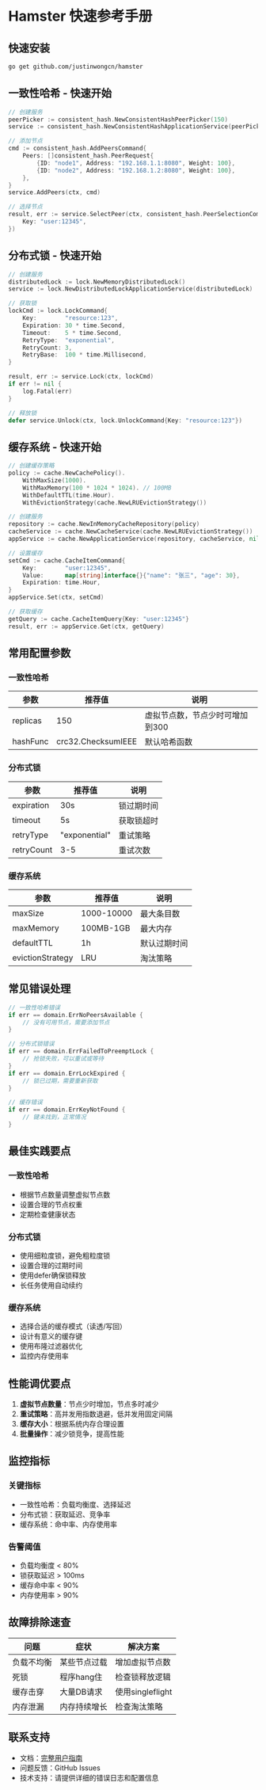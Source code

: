 # Hamster 快速参考手册

## 快速安装

```bash
go get github.com/justinwongcn/hamster
```

## 一致性哈希 - 快速开始

```go
// 创建服务
peerPicker := consistent_hash.NewConsistentHashPeerPicker(150)
service := consistent_hash.NewConsistentHashApplicationService(peerPicker)

// 添加节点
cmd := consistent_hash.AddPeersCommand{
    Peers: []consistent_hash.PeerRequest{
        {ID: "node1", Address: "192.168.1.1:8080", Weight: 100},
        {ID: "node2", Address: "192.168.1.2:8080", Weight: 100},
    },
}
service.AddPeers(ctx, cmd)

// 选择节点
result, err := service.SelectPeer(ctx, consistent_hash.PeerSelectionCommand{
    Key: "user:12345",
})
```

## 分布式锁 - 快速开始

```go
// 创建服务
distributedLock := lock.NewMemoryDistributedLock()
service := lock.NewDistributedLockApplicationService(distributedLock)

// 获取锁
lockCmd := lock.LockCommand{
    Key:        "resource:123",
    Expiration: 30 * time.Second,
    Timeout:    5 * time.Second,
    RetryType:  "exponential",
    RetryCount: 3,
    RetryBase:  100 * time.Millisecond,
}

result, err := service.Lock(ctx, lockCmd)
if err != nil {
    log.Fatal(err)
}

// 释放锁
defer service.Unlock(ctx, lock.UnlockCommand{Key: "resource:123"})
```

## 缓存系统 - 快速开始

```go
// 创建缓存策略
policy := cache.NewCachePolicy().
    WithMaxSize(1000).
    WithMaxMemory(100 * 1024 * 1024). // 100MB
    WithDefaultTTL(time.Hour).
    WithEvictionStrategy(cache.NewLRUEvictionStrategy())

// 创建服务
repository := cache.NewInMemoryCacheRepository(policy)
cacheService := cache.NewCacheService(cache.NewLRUEvictionStrategy())
appService := cache.NewApplicationService(repository, cacheService, nil)

// 设置缓存
setCmd := cache.CacheItemCommand{
    Key:        "user:12345",
    Value:      map[string]interface{}{"name": "张三", "age": 30},
    Expiration: time.Hour,
}
appService.Set(ctx, setCmd)

// 获取缓存
getQuery := cache.CacheItemQuery{Key: "user:12345"}
result, err := appService.Get(ctx, getQuery)
```

## 常用配置参数

### 一致性哈希

| 参数 | 推荐值 | 说明 |
|------|--------|------|
| replicas | 150 | 虚拟节点数，节点少时可增加到300 |
| hashFunc | crc32.ChecksumIEEE | 默认哈希函数 |

### 分布式锁

| 参数 | 推荐值 | 说明 |
|------|--------|------|
| expiration | 30s | 锁过期时间 |
| timeout | 5s | 获取锁超时 |
| retryType | "exponential" | 重试策略 |
| retryCount | 3-5 | 重试次数 |

### 缓存系统

| 参数 | 推荐值 | 说明 |
|------|--------|------|
| maxSize | 1000-10000 | 最大条目数 |
| maxMemory | 100MB-1GB | 最大内存 |
| defaultTTL | 1h | 默认过期时间 |
| evictionStrategy | LRU | 淘汰策略 |

## 常见错误处理

```go
// 一致性哈希错误
if err == domain.ErrNoPeersAvailable {
    // 没有可用节点，需要添加节点
}

// 分布式锁错误
if err == domain.ErrFailedToPreemptLock {
    // 抢锁失败，可以重试或等待
}
if err == domain.ErrLockExpired {
    // 锁已过期，需要重新获取
}

// 缓存错误
if err == domain.ErrKeyNotFound {
    // 键未找到，正常情况
}
```

## 最佳实践要点

### 一致性哈希
- 根据节点数量调整虚拟节点数
- 设置合理的节点权重
- 定期检查健康状态

### 分布式锁
- 使用细粒度锁，避免粗粒度锁
- 设置合理的过期时间
- 使用defer确保锁释放
- 长任务使用自动续约

### 缓存系统
- 选择合适的缓存模式（读透/写回）
- 设计有意义的缓存键
- 使用布隆过滤器优化
- 监控内存使用率

## 性能调优要点

1. **虚拟节点数量**：节点少时增加，节点多时减少
2. **重试策略**：高并发用指数退避，低并发用固定间隔
3. **缓存大小**：根据系统内存合理设置
4. **批量操作**：减少锁竞争，提高性能

## 监控指标

### 关键指标
- 一致性哈希：负载均衡度、选择延迟
- 分布式锁：获取延迟、竞争率
- 缓存系统：命中率、内存使用率

### 告警阈值
- 负载均衡度 < 80%
- 锁获取延迟 > 100ms
- 缓存命中率 < 90%
- 内存使用率 > 90%

## 故障排除速查

| 问题 | 症状 | 解决方案 |
|------|------|----------|
| 负载不均衡 | 某些节点过载 | 增加虚拟节点数 |
| 死锁 | 程序hang住 | 检查锁释放逻辑 |
| 缓存击穿 | 大量DB请求 | 使用singleflight |
| 内存泄漏 | 内存持续增长 | 检查淘汰策略 |

## 联系支持

- 文档：[完整用户指南](./USER_GUIDE.md)
- 问题反馈：GitHub Issues
- 技术支持：请提供详细的错误日志和配置信息
